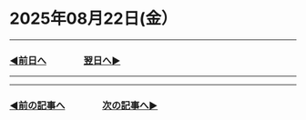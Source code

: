 # 2025年08月22日(金）

---

### [◀️前日へ](https://github.com/yuasys/chatty-journal/blob/main/2025/08/2025-08-21.md)&emsp;&emsp;&emsp;&emsp;[翌日へ▶️](https://github.com/yuasys/chatty-journal/blob/main/2025/08/2025-08-23.md)

---

---

### [◀️前の記事へ](https://github.com/yuasys/chatty-journal/blob/main/2025/08/2025-08-17.md)&emsp;&emsp;&emsp;&emsp;[次の記事へ▶️](https://github.com/yuasys/chatty-journal/blob/main/2025/08/2025-08-22.md)
